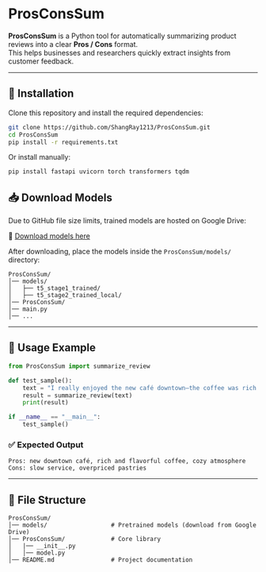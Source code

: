 # ProsConsSum

**ProsConsSum** is a Python tool for automatically summarizing product reviews into a clear **Pros / Cons** format.  
This helps businesses and researchers quickly extract insights from customer feedback.

---

## 🚀 Installation

Clone this repository and install the required dependencies:

```bash
git clone https://github.com/ShangRay1213/ProsConsSum.git
cd ProsConsSum
pip install -r requirements.txt
```

Or install manually:

```bash
pip install fastapi uvicorn torch transformers tqdm
```

## 📥 Download Models

Due to GitHub file size limits, trained models are hosted on Google Drive:

🔗 [Download models here](https://drive.google.com/drive/folders/1m_RmfyLH_TFJnMvna5dyw2GBbOfXwvFS?usp=sharing)

After downloading, place the models inside the `ProsConsSum/models/` directory:

```
ProsConsSum/
│── models/
│   ├── t5_stage1_trained/
│   ├── t5_stage2_trained_local/
│── ProsConsSum/
│── main.py
│── ...
```

---

## 📖 Usage Example

```python
from ProsConsSum import summarize_review

def test_sample():
    text = "I really enjoyed the new café downtown—the coffee was rich and flavorful, and the atmosphere was cozy. However, the service was a bit slow, and the pastries were overpriced for their size."
    result = summarize_review(text)
    print(result)

if __name__ == "__main__":
    test_sample()
```

### ✅ Expected Output

```
Pros: new downtown café, rich and flavorful coffee, cozy atmosphere
Cons: slow service, overpriced pastries
```

---

## 📂 File Structure

```
ProsConsSum/
│── models/                  # Pretrained models (download from Google Drive)
│── ProsConsSum/             # Core library
│   |── __init__.py
│   │── model.py             
│── README.md                # Project documentation
```

